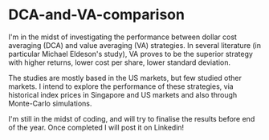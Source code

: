 # DCA-and-VA-comparison

I'm in the midst of investigating the performance between dollar cost averaging (DCA) and value averaging (VA) strategies. In several literature (in particular Michael Eldeson's study), VA proves to be the superior strategy with higher returns, lower cost per share, lower standard deviation.

The studies are mostly based in the US markets, but few studied other markets. I intend to explore the performance of these strategies, via historical index prices in Singapore and US markets and also through Monte-Carlo simulations.

I'm still in the midst of coding, and will try to finalise the results before end of the year. Once completed I will post it on Linkedin!
